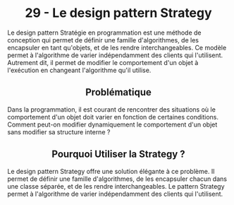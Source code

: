 <h1 align="center" id="title">
29 - Le design pattern Strategy
</h1>
<p id="description"> 
Le design pattern Stratégie en programmation est une méthode de conception qui permet de
définir une famille d'algorithmes, de les encapsuler en tant qu'objets, et de les rendre
interchangeables.
Ce modèle permet à l'algorithme de varier indépendamment des clients qui l'utilisent. Autrement
dit, il permet de modifier le comportement d'un objet à l'exécution en changeant l'algorithme qu'il
utilise.
</p>
<h2 align="center" id="problematique">
Problématique
</h2>
<p id="prob-content">
Dans la programmation, il est courant de rencontrer des situations où le comportement d'un objet
doit varier en fonction de certaines conditions. Comment peut-on modifier dynamiquement le
comportement d'un objet sans modifier sa structure interne ?
</p>
<h2 align="center" id="when">
Pourquoi Utiliser la Strategy ?
</h2>
<p id="when-content">
Le design pattern Strategy offre une solution élégante à ce problème. Il permet de définir une
famille d'algorithmes, de les encapsuler chacun dans une classe séparée, et de les rendre
interchangeables. Le pattern Strategy permet à l'algorithme de varier indépendamment des clients
qui l'utilisent.
</p>